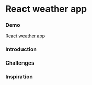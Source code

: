 # React weather app

### Demo

<a href="">React weather app</a>

### Introduction


### Challenges



### Inspiration  